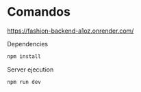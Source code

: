 # Comandos

https://fashion-backend-a1oz.onrender.com/

Dependencies

```sh
npm install
```

Server ejecution

```sh
npm run dev
```


